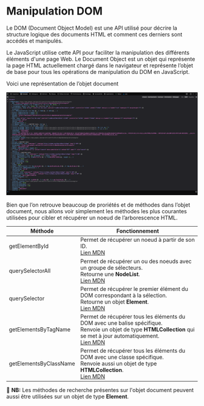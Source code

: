 # Manipulation DOM 
Le DOM (Document Object Model) est une API utilisé pour décrire la structure logique des documents HTML et comment ces derniers sont accédés et manipulés.

Le JavaScript utilise cette API pour faciliter la manipulation des différents éléments d'une page Web. Le Document Object est un objet qui représente la page HTML actuellement chargé dans le navigateur et représente l’objet de base pour tous les opérations de manipulation du DOM en JavaScript.<br/>

Voici une représentation de l’objet document<br/>

![document image](./doc.png)

Bien que l’on retrouve beaucoup de proriétés et de méthodes dans l’objet document, nous allons voir simplement les méthodes les plus courantes utilisées pour cibler et récupérer un noeud de l’arborescence HTML.

|Méthode|Fonctionnement|
|--|--|
| getElementById | Permet de récupérer un noeud à partir de son ID.<br/>[Lien MDN](https://developer.mozilla.org/fr/docs/Web/API/Document/getElementById) |
| querySelectorAll | Permet de récupérer un ou des noeuds avec un groupe de sélecteurs.<br/>Retourne une **NodeList**.<br/>[Lien MDN](https://developer.mozilla.org/fr/docs/Web/API/Document/querySelectorAll)|
| querySelector | Permet de récupérer le premier élément du DOM correspondant à la sélection.<br/>Retourne un objet **Element**.<br/>[Lien MDN](https://developer.mozilla.org/fr/docs/Web/API/Document/querySelector)|
| getElementsByTagName | Permet de récupérer tous les éléments du DOM avec une balise spécifique.<br/> Renvoie un objet de type **HTMLCollection** qui se met à jour automatiquement.<br/>[Lien MDN](https://developer.mozilla.org/fr/docs/Web/API/Document/getElementsByTagName)|
| getElementsByClassName |  Permet de récupérer tous les éléments du DOM avec une classe spécifique.<br/>Renvoie aussi un objet de type **HTMLCollection**.<br/>[Lien MDN](https://developer.mozilla.org/fr/docs/Web/API/Document/getElementsByClassName)|

📓  **NB:** Les méthodes de recherche présentes sur l'objet document peuvent aussi être utilisées sur un objet de type **Element**.
